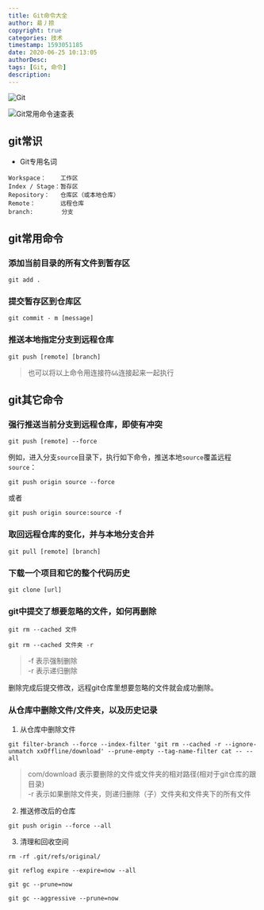 ```yaml
---
title: Git命令大全
author: 昜丿捺
copyright: true
categories: 技术
timestamp: 1593051185
date: 2020-06-25 10:13:05
authorDesc:
tags: [Git, 命令]
description:
---
```

![Git](/img/screenshots/Git资源库图解.jpg)
<!-- more -->
![Git常用命令速查表](/img/screenshots/Git常用命令速查表.jpg)

## git常识
- Git专用名词
```
Workspace：    工作区
Index / Stage：暂存区
Repository：   仓库区（或本地仓库）
Remote：       远程仓库
branch:        分支
```

## git常用命令
### 添加当前目录的所有文件到暂存区
```
git add .
```
### 提交暂存区到仓库区
```
git commit - m [message]
```
### 推送本地指定分支到远程仓库
```
git push [remote] [branch]
```
> 也可以将以上命令用连接符`&&`连接起来一起执行


## git其它命令
### 强行推送当前分支到远程仓库，即使有冲突
```
git push [remote] --force
```
例如，进入分支`source`目录下，执行如下命令，推送本地`source`覆盖远程`source`：
```git
git push origin source --force
```
或者
```git
git push origin source:source -f
```

### 取回远程仓库的变化，并与本地分支合并
```
git pull [remote] [branch]
```

### 下载一个项目和它的整个代码历史
```
git clone [url]
```

### git中提交了想要忽略的文件，如何再删除
```
git rm --cached 文件
```
```
git rm --cached 文件夹 -r
```
> -f 表示强制删除  
> -r 表示递归删除

删除完成后提交修改，远程git仓库里想要忽略的文件就会成功删除。

### 从仓库中删除文件/文件夹，以及历史记录
1. 从仓库中删除文件
```
git filter-branch --force --index-filter 'git rm --cached -r --ignore-unmatch xxOffline/download' --prune-empty --tag-name-filter cat -- --all
```
> com/download 表示要删除的文件或文件夹的相对路径(相对于git仓库的跟目录)  
> -r 表示如果删除文件夹，则递归删除（子）文件夹和文件夹下的所有文件
2. 推送修改后的仓库
```
git push origin --force --all
```
3. 清理和回收空间
```
rm -rf .git/refs/original/
```
```
git reflog expire --expire=now --all
```
```
git gc --prune=now
```
```
git gc --aggressive --prune=now
```
